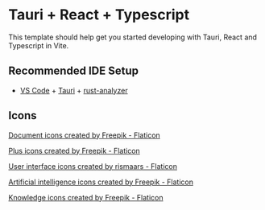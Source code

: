 # Tauri + React + Typescript

This template should help get you started developing with Tauri, React and Typescript in Vite.

## Recommended IDE Setup

- [VS Code](https://code.visualstudio.com/) + [Tauri](https://marketplace.visualstudio.com/items?itemName=tauri-apps.tauri-vscode) + [rust-analyzer](https://marketplace.visualstudio.com/items?itemName=rust-lang.rust-analyzer)


## Icons

<a href="https://www.flaticon.com/free-icons/document" title="document icons">Document icons created by Freepik - Flaticon</a>

<a href="https://www.flaticon.com/free-icons/plus" title="plus icons">Plus icons created by Freepik - Flaticon</a>

<a href="https://www.flaticon.com/free-icons/user-interface" title="user interface icons">User interface icons created by rismaars - Flaticon</a>

<a href="https://www.flaticon.com/free-icons/artificial-intelligence" title="artificial intelligence icons">Artificial intelligence icons created by Freepik - Flaticon</a>

<a href="https://www.flaticon.com/free-icons/knowledge" title="knowledge icons">Knowledge icons created by Freepik - Flaticon</a>
